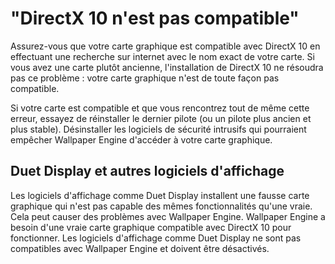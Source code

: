 # "DirectX 10 n'est pas compatible"
Assurez-vous que votre carte graphique est compatible avec DirectX 10 en effectuant une recherche sur internet avec le nom exact de votre carte. Si vous avez une carte plutôt ancienne, l'installation de DirectX 10 ne résoudra pas ce problème : votre carte graphique n'est de toute façon pas compatible.

Si votre carte est compatible et que vous rencontrez tout de même cette erreur, essayez de réinstaller le dernier pilote (ou un pilote plus ancien et plus stable). Désinstaller les logiciels de sécurité intrusifs qui pourraient empêcher Wallpaper Engine d'accéder à votre carte graphique.

## Duet Display et autres logiciels d'affichage
Les logiciels d'affichage comme Duet Display installent une fausse carte graphique qui n'est pas capable des mêmes fonctionnalités qu'une vraie. Cela peut causer des problèmes avec Wallpaper Engine. Wallpaper Engine a besoin d'une vraie carte graphique compatible avec DirectX 10 pour fonctionner. Les logiciels d'affichage comme Duet Display ne sont pas compatibles avec Wallpaper Engine et doivent être désactivés.

